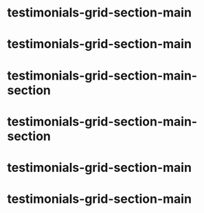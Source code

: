# testimonials-grid-section-main
# testimonials-grid-section-main
# testimonials-grid-section-main-section
# testimonials-grid-section-main-section
# testimonials-grid-section-main
# testimonials-grid-section-main
